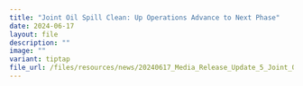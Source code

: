 ```yaml
---
title: "Joint Oil Spill Clean: Up Operations Advance to Next Phase"
date: 2024-06-17
layout: file
description: ""
image: ""
variant: tiptap
file_url: /files/resources/news/20240617_Media_Release_Update_5_Joint_Oil_Spill_Clean_Up_Operations_Advance_To_Next_Phase.pdf
---
```

